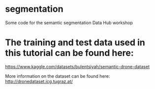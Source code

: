 # segmentation
Some code for the semantic segmentation Data Hub workshop



# The training and test data used in this tutorial can be found here:
https://www.kaggle.com/datasets/bulentsiyah/semantic-drone-dataset

More information on the dataset can be found here:
http://dronedataset.icg.tugraz.at/

